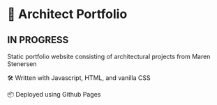 # 💼 Architect Portfolio
## IN PROGRESS
Static portfolio website consisting of architectural projects from Maren Stenersen

🛠️ Written with Javascript, HTML, and vanilla CSS

📦 Deployed using Github Pages
